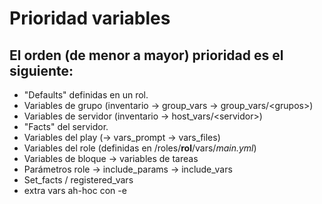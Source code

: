 # Prioridad variables

## El orden (de menor a mayor) prioridad es el siguiente:
* "Defaults" definidas en un rol.
* Variables de grupo (inventario -> group_vars -> group_vars/\<grupos\>)
* Variables de servidor (inventario -> host_vars/\<servidor\>)
* "Facts" del servidor.
* Variables del play (-> vars_prompt -> vars_files)
* Variables del role (definidas en /roles/**rol**/vars/_main.yml_)
* Variables de bloque -> variables de tareas
* Parámetros role -> include_params -> include_vars
* Set_facts / registered_vars
* extra vars ah-hoc con -e
